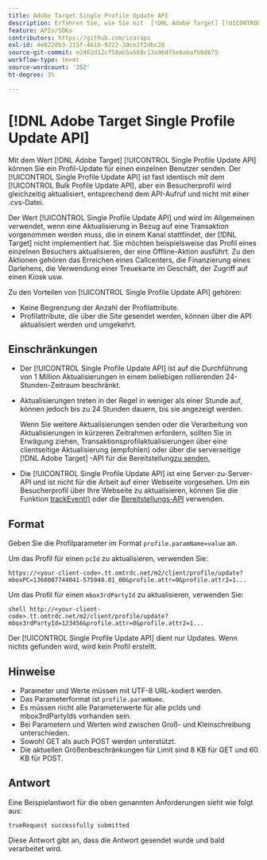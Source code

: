 ```yaml
---
title: Adobe Target Single Profile Update API
description: Erfahren Sie, wie Sie mit  [!DNL Adobe Target] [!UICONTROL Single Profile Update API] die Profildaten eines einzelnen Besuchers an  [!DNL Target] senden können.
feature: APIs/SDKs
contributors: https://github.com/icaraps
exl-id: 4e022db3-215f-461b-9222-38ce2f2dbc28
source-git-commit: e2462d12cf58ab5a588c13a96df5e6abafb9d675
workflow-type: tm+mt
source-wordcount: '352'
ht-degree: 3%

---
```


# [!DNL Adobe Target Single Profile Update API]

Mit dem Wert [!DNL Adobe Target] [!UICONTROL Single Profile Update API] können Sie ein Profil-Update für einen einzelnen Benutzer senden. Der [!UICONTROL Single Profile Update API] ist fast identisch mit dem [!UICONTROL Bulk Profile Update API], aber ein Besucherprofil wird gleichzeitig aktualisiert, entsprechend dem API-Aufruf und nicht mit einer .cvs-Datei.

Der Wert [!UICONTROL Single Profile Update API] und wird im Allgemeinen verwendet, wenn eine Aktualisierung in Bezug auf eine Transaktion vorgenommen werden muss, die in einem Kanal stattfindet, der [!DNL Target] nicht implementiert hat. Sie möchten beispielsweise das Profil eines einzelnen Besuchers aktualisieren, der eine Offline-Aktion ausführt. Zu den Aktionen gehören das Erreichen eines Callcenters, die Finanzierung eines Darlehens, die Verwendung einer Treuekarte im Geschäft, der Zugriff auf einen Kiosk usw.

Zu den Vorteilen von [!UICONTROL Single Profile Update API] gehören:

* Keine Begrenzung der Anzahl der Profilattribute.
* Profilattribute, die über die Site gesendet werden, können über die API aktualisiert werden und umgekehrt.

## Einschränkungen 

* Der [!UICONTROL Single Profile Update API] ist auf die Durchführung von 1 Million Aktualisierungen in einem beliebigen rollierenden 24-Stunden-Zeitraum beschränkt.
* Aktualisierungen treten in der Regel in weniger als einer Stunde auf, können jedoch bis zu 24 Stunden dauern, bis sie angezeigt werden.

  Wenn Sie weitere Aktualisierungen senden oder die Verarbeitung von Aktualisierungen in kürzeren Zeitrahmen erfordern, sollten Sie in Erwägung ziehen, Transaktionsprofilaktualisierungen über eine clientseitige Aktualisierung (empfohlen) oder über die serverseitige [!DNL Adobe Target] -API für die Bereitstellung[zu senden.](/help/dev/implement/delivery-api/overview.md)

* Die [!UICONTROL Single Profile Update API] ist eine Server-zu-Server-API und ist nicht für die Arbeit auf einer Webseite vorgesehen. Um ein Besucherprofil über Ihre Webseite zu aktualisieren, können Sie die Funktion [trackEvent()](/help/dev/implement/client-side/atjs/atjs-functions/adobe-target-trackevent.md) oder die [Bereitstellungs-API](/help/dev/implement/delivery-api/overview.md) verwenden.

## Format

Geben Sie die Profilparameter im Format `profile.paramName=value` an.

Um das Profil für einen `pcId` zu aktualisieren, verwenden Sie:

``````
https://<your-client-code>.tt.omtrdc.net/m2/client/profile/update?mboxPC=1368007744041-575948.01_00&profile.attr=0&profile.attr2=1...
``````

Um das Profil für einen `mbox3rdPartyId` zu aktualisieren, verwenden Sie:

``````
shell http://<your-client-code>.tt.omtrdc.net/m2/client/profile/update?mbox3rdPartyId=123456&profile.attr=0&profile.attr2=1...
``````

Der [!UICONTROL Single Profile Update API] dient nur Updates. Wenn nichts gefunden wird, wird kein Profil erstellt.

## Hinweise

* Parameter und Werte müssen mit UTF-8 URL-kodiert werden.
* Das Parameterformat ist `profile.paramName`.
* Es müssen nicht alle Parameterwerte für alle pcIds und mbox3rdPartyIds vorhanden sein.
* Bei Parametern und Werten wird zwischen Groß- und Kleinschreibung unterschieden.
* Sowohl GET als auch POST werden unterstützt.
* Die aktuellen Größenbeschränkungen für Limit sind 8 KB für GET und 60 KB für POST.

## Antwort

Eine Beispielantwort für die oben genannten Anforderungen sieht wie folgt aus:

`trueRequest successfully submitted`

Diese Antwort gibt an, dass die Antwort gesendet wurde und bald verarbeitet wird.
